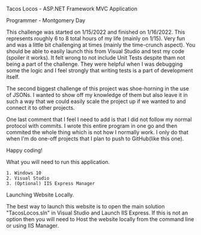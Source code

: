 Tacos Locos - ASP.NET Framework MVC Application 

Programmer - Montgomery Day

This challenge was started on 1/15/2022 and finished on 1/16/2022. This represents roughly 6 to 8 total hours of my life (mainly on 1/15). Very fun and was a little bit challenging at times (mainly the time-crunch aspect). You should be able to easily launch this from Visual Studio and test my code (spoiler it works). It felt wrong to not include Unit Tests despite tham not being a part of the challenge. They were helpful when I was debugging some the logic and I feel strongly that writing tests is a part of development itself. 

The second biggest challenge of this project was shoe-horning in the use of JSONs. I wanted to show off my knowledge of them but also leave it in such a way that we could easily scale the project up if we wanted to and connect it to other projects. 

One last comment that I feel I need to add is that I did not follow my normal protocol with commits. I wrote this entire program in one go and then commited the whole thing which is not how I normally work. I only do that when I'm do one-off projects that I plan to push to GitHub(like this one). 

Happy coding!

What you will need to run this application. 
	
	1. Windows 10
	2. Visual Studio
	3. (Optional) IIS Express Manager

Launching Website Locally. 

The best way to launch this website is to open the main solution "TacosLocos.sln" in Visual Studio and Launch IIS Express. If this is not an option then you will need to Host the website locally from the command line or using IIS Manager. 
